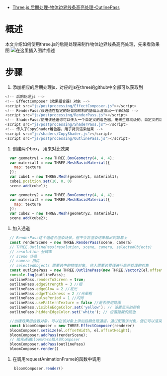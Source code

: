- [Three.js 后期处理-物体边界线条高亮处理-OutlinePass](https://blog.csdn.net/qq_39503511/article/details/111031800)

# 概述

本文介绍如何使用three.js的后期处理来制作物体边界线条高亮处理，先来看效果图
 ![在这里插入图片描述](https://img-blog.csdnimg.cn/20201211111939157.gif#pic_center)

# 步骤

1. 添加相应的后期处理js，对应的js在three的github中全部可以获取到

```javascript
<!-- 后期处理js -->
<!-- EffectComposer（效果组合器）对象 -->
<script src="js/postprocessing/EffectComposer.js"></script>
<!-- RenderPass/该通道在指定的场景和相机的基础上渲染出一个新场景 -->
<script src="js/postprocessing/RenderPass.js"></script>
<!-- ShaderPass/使用该通道你可以传入一个自定义的着色器，用来生成高级的、自定义的后期处理通道 -->
<script src="js/postprocessing/ShaderPass.js"></script>
<!-- 传入了CopyShader着色器，用于拷贝渲染结果 -->
<script src="js/shaders/CopyShader.js"></script>
<script src="js/postprocessing/OutlinePass.js"></script>
```

1. 创建两个box， 用来对比效果

```javascript
  var geometry1 = new THREE.BoxGeometry(4, 4, 4);
  var material1 = new THREE.MeshBasicMaterial({
    map: texture
  });
  var cube1 = new THREE.Mesh(geometry1, material1);
  cube1.position.set(10, 0, 0)
  scene.add(cube1);

  var geometry2 = new THREE.BoxGeometry(4, 4, 4);
  var material2 = new THREE.MeshBasicMaterial({
    map: texture
  });
  var cube2 = new THREE.Mesh(geometry2, material2);
  scene.add(cube2);
```

1. 加入通道

```javascript
  // RenderPass这个通道会渲染场景，但不会将渲染结果输出到屏幕上
  const renderScene = new THREE.RenderPass(scene, camera)
  // THREE.OutlinePass(resolution, scene, camera, selectedObjects)
  // resolution 分辨率
  // scene 场景
  // camera 相机
  // selectedObjects 需要选中的物体对象, 传入需要边界线进行高亮处理的对象
  const outlinePass = new THREE.OutlinePass(new THREE.Vector2(el.offsetWidth, el.offsetHeight), scene, camera, [cube2]);
  console.log(outlinePass);
  outlinePass.renderToScreen = true;
  outlinePass.edgeStrength = 3 //粗
  outlinePass.edgeGlow = 2 //发光
  outlinePass.edgeThickness = 2 //光晕粗
  outlinePass.pulsePeriod = 1 //闪烁
  outlinePass.usePatternTexture = false //是否使用贴图
  outlinePass.visibleEdgeColor.set('yellow'); // 设置显示的颜色
  outlinePass.hiddenEdgeColor.set('white'); // 设置隐藏的颜色

  //创建效果组合器对象，可以在该对象上添加后期处理通道，通过配置该对象，使它可以渲染我们的场景，并应用额外的后期处理步骤，在render循环中，使用EffectComposer渲染场景、应用通道，并输出结果。
  const bloomComposer = new THREE.EffectComposer(renderer)
  bloomComposer.setSize(el.offsetWidth, el.offsetHeight);
  bloomComposer.addPass(renderScene);
  // 眩光通道bloomPass插入到composer
  bloomComposer.addPass(outlinePass)
  bloomComposer.render()
```

1. 在调用requestAnimationFrame的函数中调用

```javascript
    bloomComposer.render()
```